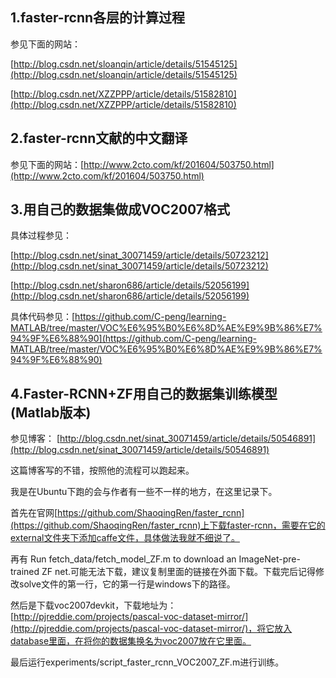 ## 1.faster-rcnn各层的计算过程 ##

参见下面的网站：

[http://blog.csdn.net/sloanqin/article/details/51545125](http://blog.csdn.net/sloanqin/article/details/51545125)

[http://blog.csdn.net/XZZPPP/article/details/51582810](http://blog.csdn.net/XZZPPP/article/details/51582810)

## 2.faster-rcnn文献的中文翻译 ##

参见下面的网站：[http://www.2cto.com/kf/201604/503750.html](http://www.2cto.com/kf/201604/503750.html)

## 3.用自己的数据集做成VOC2007格式 ##

具体过程参见：

[http://blog.csdn.net/sinat_30071459/article/details/50723212](http://blog.csdn.net/sinat_30071459/article/details/50723212)

[http://blog.csdn.net/sharon686/article/details/52056199](http://blog.csdn.net/sharon686/article/details/52056199)

具体代码参见：[https://github.com/C-peng/learning-MATLAB/tree/master/VOC%E6%95%B0%E6%8D%AE%E9%9B%86%E7%94%9F%E6%88%90](https://github.com/C-peng/learning-MATLAB/tree/master/VOC%E6%95%B0%E6%8D%AE%E9%9B%86%E7%94%9F%E6%88%90)

## 4.Faster-RCNN+ZF用自己的数据集训练模型(Matlab版本) ##

参见博客：
[http://blog.csdn.net/sinat_30071459/article/details/50546891](http://blog.csdn.net/sinat_30071459/article/details/50546891)

这篇博客写的不错，按照他的流程可以跑起来。

我是在Ubuntu下跑的会与作者有一些不一样的地方，在这里记录下。

首先在官网[https://github.com/ShaoqingRen/faster_rcnn](https://github.com/ShaoqingRen/faster_rcnn)上下载faster-rcnn，需要在它的external文件夹下添加caffe文件，具体做法我就不细说了。

再有	Run fetch_data/fetch_model_ZF.m to download an ImageNet-pre-trained ZF net.可能无法下载，建议复制里面的链接在外面下载。下载完后记得修改solve文件的第一行，它的第一行是windows下的路径。

然后是下载voc2007devkit，下载地址为：[http://pjreddie.com/projects/pascal-voc-dataset-mirror/](http://pjreddie.com/projects/pascal-voc-dataset-mirror/)，将它放入database里面，在将你的数据集换名为voc2007放在它里面。

最后运行experiments/script_faster_rcnn_VOC2007_ZF.m进行训练。